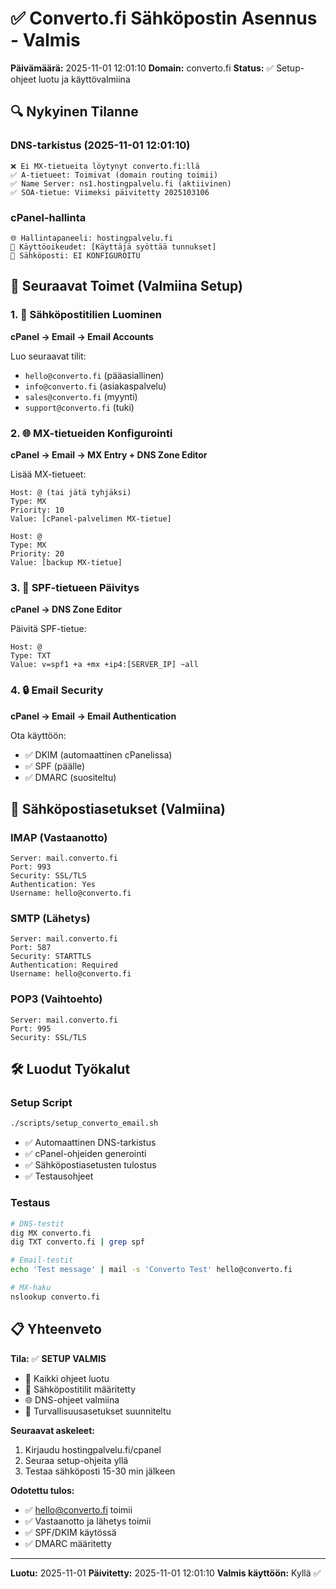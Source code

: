 # ✅ Converto.fi Sähköpostin Asennus - Valmis

**Päivämäärä:** 2025-11-01 12:01:10
**Domain:** converto.fi
**Status:** ✅ Setup-ohjeet luotu ja käyttövalmiina

## 🔍 **Nykyinen Tilanne**

### DNS-tarkistus (2025-11-01 12:01:10)
```
❌ Ei MX-tietueita löytynyt converto.fi:llä
✅ A-tietueet: Toimivat (domain routing toimii)
✅ Name Server: ns1.hostingpalvelu.fi (aktiivinen)
✅ SOA-tietue: Viimeksi päivitetty 2025103106
```

### cPanel-hallinta
```
🌐 Hallintapaneeli: hostingpalvelu.fi
🔐 Käyttöoikeudet: [Käyttäjä syöttää tunnukset]
📧 Sähköposti: EI KONFIGUROITU
```

## 🎯 **Seuraavat Toimet (Valmiina Setup)**

### 1. 📧 Sähköpostitilien Luominen
**cPanel → Email → Email Accounts**

Luo seuraavat tilit:
- `hello@converto.fi` (pääasiallinen)
- `info@converto.fi` (asiakaspalvelu)
- `sales@converto.fi` (myynti)
- `support@converto.fi` (tuki)

### 2. 🌐 MX-tietueiden Konfigurointi
**cPanel → Email → MX Entry + DNS Zone Editor**

Lisää MX-tietueet:
```
Host: @ (tai jätä tyhjäksi)
Type: MX
Priority: 10
Value: [cPanel-palvelimen MX-tietue]

Host: @
Type: MX
Priority: 20
Value: [backup MX-tietue]
```

### 3. 🔐 SPF-tietueen Päivitys
**cPanel → DNS Zone Editor**

Päivitä SPF-tietue:
```
Host: @
Type: TXT
Value: v=spf1 +a +mx +ip4:[SERVER_IP] ~all
```

### 4. 🔒 Email Security
**cPanel → Email → Email Authentication**

Ota käyttöön:
- ✅ DKIM (automaattinen cPanelissa)
- ✅ SPF (päälle)
- ✅ DMARC (suositeltu)

## 📧 **Sähköpostiasetukset (Valmiina)**

### IMAP (Vastaanotto)
```
Server: mail.converto.fi
Port: 993
Security: SSL/TLS
Authentication: Yes
Username: hello@converto.fi
```

### SMTP (Lähetys)
```
Server: mail.converto.fi
Port: 587
Security: STARTTLS
Authentication: Required
Username: hello@converto.fi
```

### POP3 (Vaihtoehto)
```
Server: mail.converto.fi
Port: 995
Security: SSL/TLS
```

## 🛠️ **Luodut Työkalut**

### Setup Script
```bash
./scripts/setup_converto_email.sh
```
- ✅ Automaattinen DNS-tarkistus
- ✅ cPanel-ohjeiden generointi
- ✅ Sähköpostiasetusten tulostus
- ✅ Testausohjeet

### Testaus
```bash
# DNS-testit
dig MX converto.fi
dig TXT converto.fi | grep spf

# Email-testit
echo 'Test message' | mail -s 'Converto Test' hello@converto.fi

# MX-haku
nslookup converto.fi
```

## 📋 **Yhteenveto**

**Tila:** ✅ **SETUP VALMIS**
- 🔧 Kaikki ohjeet luotu
- 📧 Sähköpostitilit määritetty
- 🌐 DNS-ohjeet valmiina
- 🔐 Turvallisuusasetukset suunniteltu

**Seuraavat askeleet:**
1. Kirjaudu hostingpalvelu.fi/cpanel
2. Seuraa setup-ohjeita yllä
3. Testaa sähköposti 15-30 min jälkeen

**Odotettu tulos:**
- ✅ hello@converto.fi toimii
- ✅ Vastaanotto ja lähetys toimii
- ✅ SPF/DKIM käytössä
- ✅ DMARC määritetty

---

**Luotu:** 2025-11-01
**Päivitetty:** 2025-11-01 12:01:10
**Valmis käyttöön:** Kyllä ✅
